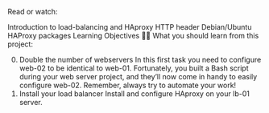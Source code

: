 Read or watch:

Introduction to load-balancing and HAproxy
HTTP header
Debian/Ubuntu HAProxy packages
Learning Objectives 👨‍💻
What you should learn from this project:

0. Double the number of webservers
In this first task you need to configure web-02 to be identical to web-01. Fortunately, you built a Bash script during your web server project, and they’ll now come in handy to easily configure web-02. Remember, always try to automate your work!
1. Install your load balancer
Install and configure HAproxy on your lb-01 server.

